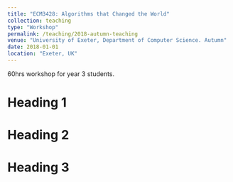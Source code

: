 ```yaml
---
title: "ECM3428: Algorithms that Changed the World"
collection: teaching
type: "Workshop"
permalink: /teaching/2018-autumn-teaching
venue: "University of Exeter, Department of Computer Science. Autumn"
date: 2018-01-01
location: "Exeter, UK"
---
```

60hrs workshop for year 3 students.

Heading 1
======

Heading 2
======

Heading 3
======
